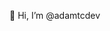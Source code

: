 👋 Hi, I’m @adamtcdev

<!---
adamtcdev/adamtcdev is a ✨ special ✨ repository because its `README.md` (this file) appears on your GitHub profile.
You can click the Preview link to take a look at your changes.
--->
